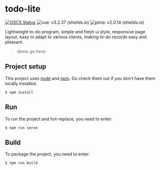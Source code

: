 # todo-lite

[![OSCS Status](https://www.oscs1024.com/platform/badge/bulv0620/todo-list-vue3-ts.svg?size=small)](https://www.oscs1024.com/project/bulv0620/todo-list-vue3-ts?ref=badge_small)  ![vue: v3.2.37 (shields.io)](https://img.shields.io/badge/vue-v3.2.37-brightgreen)  ![pinia: v2.0.14 (shields.io)](https://img.shields.io/badge/pinia-v2.0.14-blue)

Lightweight to-do program, simple and fresh ui style, responsive page layout, easy to adapt to various clients, making to-do records easy and pleasant.

> demo go here:



## Project setup

This project uses [node](http://nodejs.org/) and [npm](https://npmjs.com/). Go check them out if you don't have them locally installed.

```
$ npm install
```



## Run

To run the project and hot-replace, you need to enter:

```
$ npm run serve
```



## Build

To package the project, you need to enter:

```
$ npm run build
```

